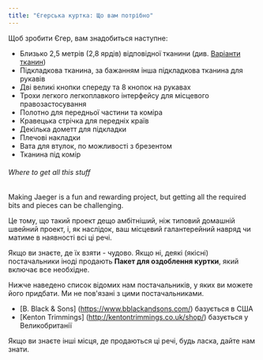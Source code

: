 ```yaml
---
title: "Єгерська куртка: Що вам потрібно"
---
```


Щоб зробити Єгер, вам знадобиться наступне:

- Близько 2,5 метрів (2,8 ярдів) відповідної тканини (див. [Варіанти тканин](#fabric-options))
- Підкладкова тканина, за бажанням інша підкладкова тканина для рукавів
- Дві великі кнопки спереду та 8 кнопок на рукавах
- Трохи легкого легкоплавкого інтерфейсу для місцевого правозастосування
- Полотно для передньої частини та коміра
- Кравецька стрічка для передніх країв
- Декілька дометт для підкладки
- Плечові накладки
- Вата для втулок, по можливості з брезентом
- Тканина під комір

<Note>

###### Where to get all this stuff

Making Jaeger is a fun and rewarding project, but getting all the required bits
and pieces can be challenging.

Це тому, що такий проект дещо амбітніший, ніж
типовий домашній швейний проект, і, як наслідок, ваш місцевий галантерейний
навряд чи матиме в наявності всі ці речі.

Якщо ви знаєте, де їх взяти - чудово. Якщо ні, деякі (якісні) постачальники
іноді продають **Пакет для оздоблення куртки**, який включає все необхідне.

Нижче наведено список відомих нам постачальників, у яких ви можете його придбати.
Ми не пов'язані з цими постачальниками.

- [B. Black & Sons] (https://www.bblackandsons.com/) базується в США
- [Kenton Trimmings] (http://kentontrimmings.co.uk/shop/) базується у Великобританії

Якщо ви знаєте інші місця, де продаються ці речі, будь ласка, дайте нам знати.

</Note>
